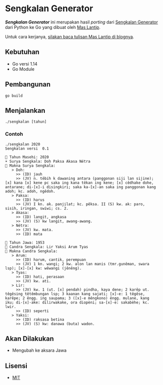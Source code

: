 # Sengkalan Generator

***Sengkalan Generator*** ini merupakan hasil _porting_ dari [Sengkalan Generator](https://github.com/lantip/sengkalan) dari Python ke Go yang dibuat oleh [Mas Lantip](https://github.com/lantip).

Untuk cara kerjanya, [silakan baca tulisan Mas Lantip di blognya](https://lantip.xyz/2020/05/membuat-sengkalan/).

## Kebutuhan

- Go versi 1.14
- Go Module

## Pembangunan

```shell script
go build
```

## Menjalankan

```shell script
./sengkalan [tahun]
```

### Contoh

```shell script
./sengkalan 2020
Sengkalan versi  0.1

📅 Tahun Masehi: 2020
☀️ Surya Sengkala: Doh Paksa Akasa Nétra
📜 Makna Surya Sengkala:
   > Doh:
     >> (ID) jauh
     >> (JV) n. têbih k dawaning antara (panggonan siji lan sijine); [x] kana [x] kene pc saka ing kana têkan ing kene; [x] cêdhake dohe, antarane; di-[x]-i disingkiri; saka ka-[x]-an saka ing panggonan kang adoh; kc. adoh, ngêdoh.
   > Paksa:
     >> (ID) harus
     >> (JV) I kn. ak. panjilat; kc. pêksa. II (S) kw. ak: paro, sisih, iringan, swiwi; cs. 2.
   > Akasa:
     >> (ID) langit, angkasa
     >> (JV) (S) kw langit, awang-awang.
   > Nétra:
     >> (JV) kw. mata.
     >> (ID) mata

📅 Tahun Jawa: 1953
🌙 Candra Sengkala: Lir Yaksi Arum Tyas
📜 Makna Candra Sengkala:
   > Arum:
     >> (ID) harum, cantik, perempuan
     >> (JV) 1 kn. wangi; 2 kw. alon lan manis (tmr.gunêman, swara lsp); [x]-[x] kw: wêwangi (jênêng).
   > Tyas:
     >> (ID) hati, perasaan
     >> (JV) kw. ati.
   > Lir:
     >> (JV) kw. 1 (ut. [x] pendah) pindha, kaya dene; 2 karêp ut. têgêsing têtêmbungan lsp; 3 kaanan kang sajati; [x]-e: 1 têgêse, karêpe; 2 êngg. ing saupama; 3 ([x]-e mêngkono) êngg. mulane, kang iku; di-[x]-ake: dilirwakake, ora diopèni; sa-[x]-e: sakabèhe; kc. lwir.
     >> (ID) seperti
   > Yaksi:
     >> (ID) raksasa betina
     >> (JV) (S) kw: danawa (buta) wadon.

```

## Akan Dilakukan

- Mengubah ke aksara Jawa

## Lisensi

- [MIT](LICENSE.md)